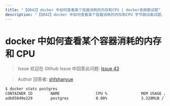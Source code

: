 ```yaml
---
title: "【Q042】docker 中如何查看某个容器消耗的内存和CPU | docker高频面试题"
description: "【Q042】docker 中如何查看某个容器消耗的内存和CPU 字节跳动面试题、阿里腾讯面试题、美团小米面试题。"
---
```


# docker 中如何查看某个容器消耗的内存和 CPU

> Issue
> 欢迎在 Gtihub Issue 中回答此问题: [Issue 43](https://github.com/shfshanyue/Daily-Question/issues/43)

> Author
> 回答者: [shfshanyue](https://github.com/shfshanyue)

```bash
$ docker stats postgres
CONTAINER ID        NAME                CPU %               MEM USAGE / LIMIT     MEM %               NET I/O             BLOCK I/O           PIDS
adb85849e229        postgres            0.00%               3.328MiB / 1.796GiB   0.18%               0B / 0B             874GB / 2.6GB       7

```
